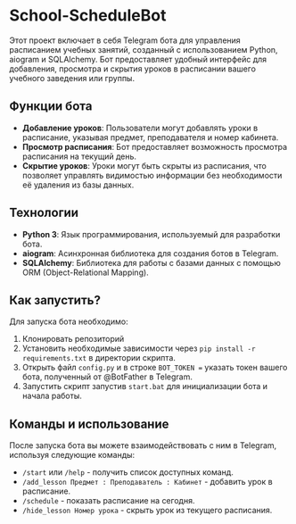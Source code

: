 # School-ScheduleBot

Этот проект включает в себя Telegram бота для управления расписанием учебных занятий, созданный с использованием Python, aiogram и SQLAlchemy. Бот предоставляет удобный интерфейс для добавления, просмотра и скрытия уроков в расписании вашего учебного заведения или группы.

## Функции бота

- **Добавление уроков**: Пользователи могут добавлять уроки в расписание, указывая предмет, преподавателя и номер кабинета.
- **Просмотр расписания**: Бот предоставляет возможность просмотра расписания на текущий день.
- **Скрытие уроков**: Уроки могут быть скрыты из расписания, что позволяет управлять видимостью информации без необходимости её удаления из базы данных.

## Технологии

- **Python 3**: Язык программирования, используемый для разработки бота.
- **aiogram**: Асинхронная библиотека для создания ботов в Telegram.
- **SQLAlchemy**: Библиотека для работы с базами данных с помощью ORM (Object-Relational Mapping).

## Как запустить?

Для запуска бота необходимо:

1. Клонировать репозиторий
2. Установить необходимые зависимости через `pip install -r requirements.txt` в директории скрипта.
3. Открыть файл `config.py` и в строке `BOT_TOKEN =` указать токен вашего бота, полученный от @BotFather в Telegram.
4. Запустить скрипт запустив `start.bat` для инициализации бота и начала работы.

## Команды и использование

После запуска бота вы можете взаимодействовать с ним в Telegram, используя следующие команды:

- `/start` или `/help` - получить список доступных команд.
- `/add_lesson Предмет : Преподаватель : Кабинет` - добавить урок в расписание.
- `/schedule` - показать расписание на сегодня.
- `/hide_lesson Номер урока` - скрыть урок из текущего расписания.

